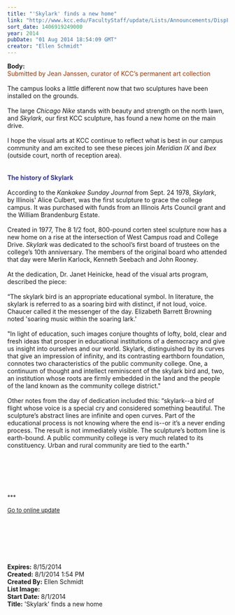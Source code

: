 ```yaml
---
title: "'Skylark' finds a new home"
link: "http://www.kcc.edu/FacultyStaff/update/Lists/Announcements/DispForm.aspx?ID=1581"
sort_date: 1406919249000
year: 2014
pubDate: "01 Aug 2014 18:54:09 GMT"
creator: "Ellen Schmidt"
---
```


<div><b>Body:</b> <div class="ExternalClass40EBCD3AF6C443AFB3EF1BE925B5F413">
<div><font color="#993300">Submitted by Jean Janssen, curator of KCC’s permanent art collection</font></div>
<div><br /></div>
<div>The campus looks a little different now that two sculptures have been installed on the grounds. </div>
<div> </div>
<div>The large <em>Chicago Nike</em> stands with beauty and strength on the north lawn, and <em>Skylark</em>, our first KCC sculpture, has found a new home on the main drive. </div>
<div> </div>
<div>I hope the visual arts at KCC continue to reflect what is best in our campus community and am excited to see these pieces join <em>Meridian IX </em>and <em>Ibex</em> (outside court, north of reception area).</div>
<div><br /> </div>
<div><font color="#333399"><strong>The history of Skylark </strong></font></div>
<div> </div>
<div>According to the <em>Kankakee Sunday Journal </em>from Sept. 24 1978, <em>Skylark</em>, by Illinois' Alice Culbert, was the first sculpture to grace the college campus. It was purchased with funds from an Illinois Arts Council grant and the William Brandenburg Estate. </div>
<div><br />Created in 1977, The 8 1/2 foot, 800-pound corten steel sculpture now has a new home on a rise at the intersection of West Campus road and College Drive. <em>Skylark</em> was dedicated to the school’s first board of trustees on the college’s 10th anniversary. The members of the original board who attended that day were Merlin Karlock, Kenneth Seebach and John Rooney. </div>
<div> </div>
<div>At the dedication, Dr. Janet Heinicke, head of the visual arts program, described the piece:</div>
<div><br />“The skylark bird is an appropriate educational symbol. In literature, the skylark is referred to as a soaring bird with distinct, if not loud, voice. Chaucer called it the messenger of the day. Elizabeth Barrett Browning noted 'soaring music within the soaring lark.'</div>
<div><br />&quot;In light of education, such images conjure thoughts of lofty, bold, clear and fresh ideas that prosper in educational institutions of a democracy and give us insight into ourselves and our world. Skylark, distinguished by its curves that give an impression of infinity, and its contrasting earthborn foundation, connotes two characteristics of the public community college. One, a continuum of thought and intellect reminiscent of the skylark bird and, two, an institution whose roots are firmly embedded in the land and the people of the land known as the community college district.&quot;</div>
<div><br />Other notes from the day of dedication included this: “skylark--a bird of flight whose voice is a special cry and considered something beautiful. The sculpture’s abstract lines are infinite and open curves. Part of the educational process is not knowing where the end is--or it’s a never ending process. The result is not immediately visible. The sculpture’s bottom line is earth-bound. A public community college is very much related to its constituency. Urban and rural community are tied to the earth.&quot;</div>
<div> </div>
<div>
<div> </div>
<div> </div>
<div> </div>
<div> </div>
<div> </div>
<div>
<div><font size="2">***</font></div>
<p><font size="2"><a href="/FacultyStaff/update/Pages/dailyupdate.aspx">Go to online update</a></font></p>
<p><font size="2"></font> </p></div></div>
<div> </div>
<div> </div>
<div><br /> </div></div></div>
<div><b>Expires:</b> 8/15/2014</div>
<div><b>Created:</b> 8/1/2014 1:54 PM</div>
<div><b>Created By:</b> Ellen Schmidt</div>
<div><b>List Image:</b> <a href="http://www.kcc.edu/SiteCollectionImages/skylark2014.jpg"></a></div>
<div><b>Start Date:</b> 8/1/2014</div>
<div><b>Title:</b> &#39;Skylark&#39; finds a new home</div>
